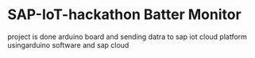 # SAP-IoT-hackathon Batter Monitor
project is done arduino board and sending datra to sap iot cloud platform
usingarduino software and sap cloud
